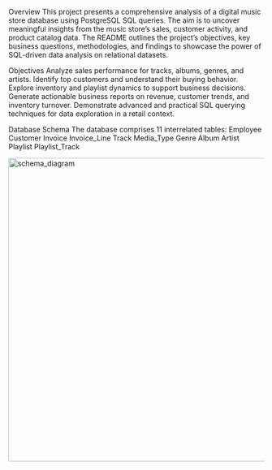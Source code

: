Overview
This project presents a comprehensive analysis of a digital music store database using PostgreSQL SQL queries. The aim is to uncover meaningful insights from the music store’s sales, customer activity, and product catalog data. The README outlines the project’s objectives, key business questions, methodologies, and findings to showcase the power of SQL-driven data analysis on relational datasets.

Objectives
Analyze sales performance for tracks, albums, genres, and artists.
Identify top customers and understand their buying behavior.
Explore inventory and playlist dynamics to support business decisions.
Generate actionable business reports on revenue, customer trends, and inventory turnover.
Demonstrate advanced and practical SQL querying techniques for data exploration in a retail context.


Database Schema
The database comprises 11 interrelated tables:
Employee
Customer
Invoice
Invoice_Line
Track
Media_Type
Genre
Album
Artist
Playlist
Playlist_Track

<img width="594" height="598" alt="schema_diagram" src="https://github.com/user-attachments/assets/b158b87e-3762-411e-9409-0a82f0d3abd2" />

